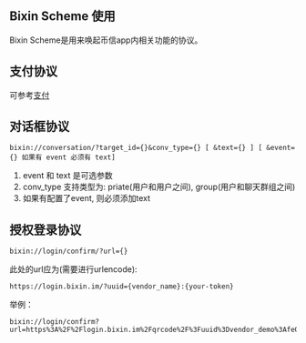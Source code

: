 ## Bixin Scheme 使用

Bixin Scheme是用来唤起币信app内相关功能的协议。

## 支付协议

可参考[支付](./payments.md)

## 对话框协议

```
bixin://conversation/?target_id={}&conv_type={} [ &text={} ] [ &event={} 如果有 event 必须有 text]
```

1. event 和 text 是可选参数
2. conv_type 支持类型为: priate(用户和用户之间), group(用户和聊天群组之间)
3. 如果有配置了event, 则必须添加text

## 授权登录协议

```
bixin://login/confirm/?url={}
```

此处的url应为(需要进行urlencode):

```
https://login.bixin.im/?uuid={vendor_name}:{your-token}
```

举例：

```
bixin://login/confirm?url=https%3A%2F%2Flogin.bixin.im%2Fqrcode%2F%3Fuuid%3Dvendor_demo%3Afe07ce4768d842b7842e0ca4c722b6ba
```
